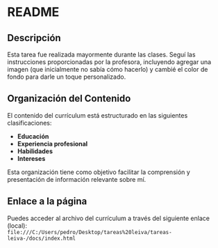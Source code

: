 # README

## Descripción

Esta tarea fue realizada mayormente durante las clases. Seguí las instrucciones proporcionadas por la profesora, incluyendo agregar una imagen (que inicialmente no sabía cómo hacerlo) y cambié el color de fondo para darle un toque personalizado.

## Organización del Contenido

El contenido del currículum está estructurado en las siguientes clasificaciones:  
- **Educación**  
- **Experiencia profesional**  
- **Habilidades**  
- **Intereses**

Esta organización tiene como objetivo facilitar la comprensión y presentación de información relevante sobre mí.

## Enlace a la página

Puedes acceder al archivo del currículum a través del siguiente enlace (local):  
`file:///C:/Users/pedro/Desktop/tareas%20leiva/tareas-leiva-/docs/index.html`

